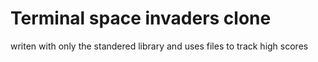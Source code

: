# Terminal space invaders clone
writen with only the standered library and uses files to track high scores
